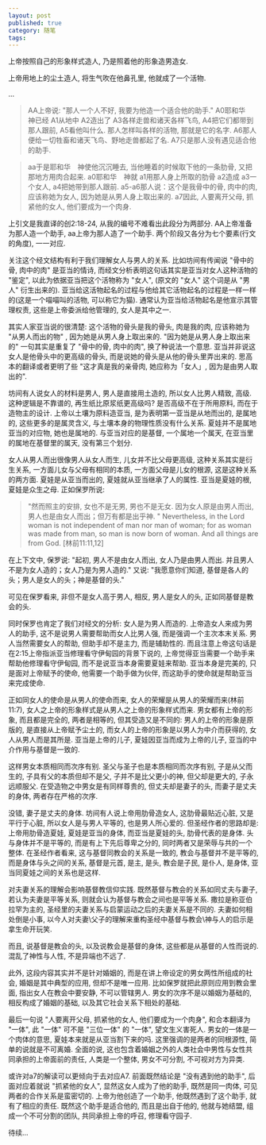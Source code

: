 ```yaml
---
layout: post
published: true
category: 随笔
tags:
---
```

上帝按照自己的形象样式造人, 乃是照着他的形象造男造女. 

上帝用地上的尘土造人, 将生气吹在他鼻孔里, 他就成了一个活物.

... 

>AA上帝说: "那人一个人不好, 我要为他造一个适合他的助手." 
A0耶和华　神已经 A1从地中 A2造出了 A3各样走兽和诸天各样飞鸟, A4把它们都带到那人跟前, A5看他叫什么. 那人怎样叫各样的活物, 那就是它的名字. A6那人便给一切牲畜和诸天飞鸟、野地走兽都起了名. A7只是那人没有遇见适合他的助手. 

>aa于是耶和华　神使他沉沉睡去, 当他睡着的时候取下他的一条肋骨, 又把那地方用肉合起来. 
a0耶和华　神就 a1用那人身上所取的肋骨 a2造成 a3一个女人, a4把她带到那人跟前. a5-a6那人说：这个是我骨中的骨, 肉中的肉, 应该称她为女人, 因为她是从男人身上取出来的. a7因此, 人要离开父母, 抓紧他的女人, 他们要成为一个肉身. 

上引文是我直译的创2:18-24, 从我的编号不难看出此段分为两部分. AA上帝准备为那人造一个助手, aa上帝为那人造了一个助手. 两个阶段又各分为七个要素(行文的角度), 一一对应.

关注这个经文结构有利于我们理解女人与男人的关系. 比如坊间有传闻说 "骨中的骨, 肉中的肉" 是亚当的情诗, 而经文分析表明这句话其实是亚当对女人这种活物的 "鉴定", 以此为依据亚当把这个活物称为 "女人", (原文的 "女人" 这个词是从 "男人" 衍生出来的). 亚当给这活物起名的过程与他给其它活物起名的过程是一样一样的(这是一个喵喵叫的活物, 可以称它为猫). 通常认为亚当给活物起名是他宣示其管理权责, 这些是上帝委派给他管理的, 女人是其中之一. 

其实人家亚当说的很清楚: 这个活物的骨头是我的骨头, 肉是我的肉, 应该称她为 "从男人而出的物" , 因为她是从男人身上取出来的. "因为她是从男人身上取出来的" 一句其实是重复了 "骨中的骨, 肉中的肉", 换了种说法一个意思. 亚当并非说这女人是他骨头中的更高级的骨头, 而是说她的骨头是从他的骨头里弄出来的. 思高本的翻译或者更明了些 "这才真是我的亲骨肉, 她应称为「女人」, 因为是由男人取出的". 

坊间有人说女人的材料是男人, 男人是直接用土造的, 所以女人比男人精致, 高级. 这种逻辑是不靠谱的, 再生纸比原浆纸更高级吗? 是否高级不在于所用原料, 而在于造物主的设计. 上帝以土壤为原料造亚当, 是为表明第一亚当是从地而出的, 是属地的, 这些更多的是属灵含义, 与土壤本身的物理性质没有什么关系. 夏娃并不是属地亚当的对应物, 她也是属地的. 与亚当对应的是基督, 一个属地一个属天, 在亚当里的属地在基督里的属天, 没有第三个划分. 

女人从男人而出很像男人从女人而生, 儿女并不比父母更高级, 这种关系其实是衍生关系, 一方面儿女与父母有相同的本质, 一方面父母是儿女的根源, 这是这种关系的两方面. 夏娃是从亚当而出的, 夏娃就从亚当继承了人的属性. 亚当是夏娃的根, 夏娃是众生之母. 正如保罗所说: 

>"然而照主的安排, 女也不是无男, 男也不是无女. 因为女人原是由男人而出, 男人也是由女人而出；但万有都是出乎神. " 
>Nevertheless, in the Lord woman is not independent of man nor man of woman; for as woman was made from man, so man is now born of woman. And all things are from God.
[林前11:11,12]

在上下文中, 保罗说: "起初, 男人不是由女人而出, 女人乃是由男人而出. 并且男人不是为女人造的；女人乃是为男人造的." 又说: "我愿意你们知道, 基督是各人的头；男人是女人的头；神是基督的头."

可见在保罗看来, 非但不是女人高于男人, 相反, 男人是女人的头, 正如同基督是教会的头.

同时保罗也肯定了我们对经文的分析: 女人是为男人而造的. 上帝造女人来成为男人的助手, 这不是说男人需要帮助而女人比男人强, 而是强调一个主次本末关系. 男人当然需要女人的帮助, 但助手却不是主力, 而是辅助性的. 而且注意上帝这句话是在2:15上帝指派亚当修理看守伊甸园的背景下说的, 上帝觉得亚当需要一个助手来帮助他修理看守伊甸园, 而不是说亚当本身需要夏娃来帮助. 亚当本身是完美的, 只是面对上帝赋予的使命, 他需要一个助手做为伙伴, 而这助手的使命就是帮助亚当来完成使命.

正如同女人的使命是从男人的使命而来, 女人的荣耀是从男人的荣耀而来(林前11:7), 女人之上帝的形象样式是从男人之上帝的形象样式而来. 男女都有上帝的形象, 而且都是完全的, 两者是相等的, 但其受造又是不同的: 男人的上帝的形象是原版的, 是直接从上帝赋予尘土的, 而女人的上帝的形象是以男人为中介而获得的, 女人从男人而是其所是. 亚当是上帝的儿子, 夏娃因亚当而成为上帝的儿子, 亚当的中介作用与基督是一致的.

这样男女本质相同而次序有别. 圣父与圣子也是本质相同而次序有别, 子是从父而生的, 子具有父的本质但却不是父, 子并不是比父更小的神, 但父却是更大的, 子永远顺服父. 在受造物之中男女是有同样尊贵的, 但丈夫却是妻子的头, 而妻子是丈夫的身体, 两者存在严格的次序. 

没错, 妻子是丈夫的身体. 坊间有人说上帝用肋骨造女人, 这肋骨最贴近心脏, 又是平行于心脏, 所以女人是与男人平等的, 也是男人所心爱的. 但圣经作者的思路却是: 上帝用肋骨造夏娃, 夏娃是亚当的身体, 而亚当是夏娃的头, 肋骨代表的是身体. 头与身体并不是平等的, 而是有上下先后尊卑之分的, 同时两者又是荣辱与共的一个整体. 在圣经作者看来, 这与基督同教会的关系是一致的, 教会与基督并不是平等的, 而是身体与头之间的关系, 基督是元首, 是主, 是头, 教会是子民, 是仆人, 是身体, 亚当同夏娃之间的关系也是这样.

对夫妻关系的理解会影响基督教信仰实践. 既然基督与教会的关系如同丈夫与妻子, 若认为夫妻是平等关系, 则就会认为基督与教会之间也是平等关系. 撒拉是称亚伯拉罕为主的, 圣经里的夫妻关系与启蒙运动之后的夫妻关系是不同的. 夫妻如何相处倒是小事, 以今人对夫妻\父子的理解来重构圣经中基督与教会\神与人的启示是拿生命开玩笑.

而且, 说基督是教会的头, 以及说教会是基督的身体, 这些都是从基督的人性而说的. 混乱了神性与人性, 不是异端也不远了.

此外, 这段内容其实并不是针对婚姻的, 而是在讲上帝设定的男女两性所组成的社会, 婚姻是其中典型的应用, 但却不是唯一应用. 比如保罗就把此原则应用到教会里面, 指出女人在教会中要安静, 不可以管辖男人. 男女的次序不是以婚姻为基础的, 相反构成了婚姻的基础, 以及其它社会关系下相处的基础.

最后一句说 "人要离开父母, 抓紧他的女人, 他们要成为一个肉身", 和合本翻译为 "一体", 此 "一体" 可不是 "三位一体" 的 "一体", 望文生义害死人. 男女的一体是一个肉体的意思, 夏娃本来就是从亚当割下来的吗. 这里强调的是两者的同根源性, 简单的说就是不可离婚. 全面的说, 这也包含着婚姻之外的人类社会中男性与女性共同承担的上帝面前的责任, 人类是一个整体, 男女不可分割, 不可视对方为异类. 

或许对a7的解读可以更倾向于去对应A7. 前面既然结论是 "没有遇到他的助手", 后面对应着就说 "抓紧他的女人", 显然这女人成为了他的助手, 既然是同一肉体, 可见两者的合作关系是蛮密切的. 上帝为他创造了一个助手, 他既然遇到了这个助手, 就有了相应的责任. 既然这个助手是适合他的, 而且是出自于他的, 他就与她结盟, 组成一个不可分割的团队, 共同承担上帝的呼召, 修理看守园子.

待续...